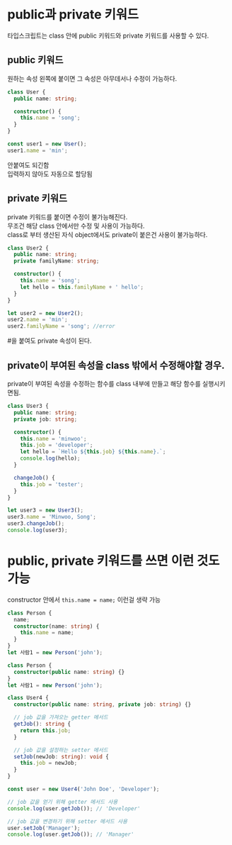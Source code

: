 # public과 private 키워드

타입스크립트는 class 안에 public 키워드와 private 키워드를 사용할 수 있다.

## public 키워드

원하는 속성 왼쪽에 붙이면 그 속성은 아무데서나 수정이 가능하다.

```typescript
class User {
  public name: string;

  constructor() {
    this.name = 'song';
  }
}

const user1 = new User();
user1.name = 'min';
```

안붙여도 되긴함  
입력하지 않아도 자동으로 할당됨

## private 키워드

private 키워드를 붙이면 수정이 불가능해진다.  
무조건 해당 class 안에서만 수정 및 사용이 가능하다.  
class로 부터 생산된 자식 object에서도 private이 붙은건 사용이 불가능하다.

```typescript
class User2 {
  public name: string;
  private familyName: string;

  constructor() {
    this.name = 'song';
    let hello = this.familyName + ' hello';
  }
}

let user2 = new User2();
user2.name = 'min';
user2.familyName = 'song'; //error
```

#을 붙여도 private 속성이 된다.

## private이 부여된 속성을 class 밖에서 수정해야할 경우.

private이 부여된 속성을 수정하는 함수를 class 내부에 만들고 해당 함수를 실행시키면됨.

```typescript
class User3 {
  public name: string;
  private job: string;

  constructor() {
    this.name = 'minwoo';
    this.job = 'developer';
    let hello = `Hello ${this.job} ${this.name}.`;
    console.log(hello);
  }

  changeJob() {
    this.job = 'tester';
  }
}

let user3 = new User3();
user3.name = 'Minwoo, Song';
user3.changeJob();
console.log(user3);
```

# public, private 키워드를 쓰면 이런 것도 가능

constructor 안에서 `this.name = name;` 이런걸 생략 가능

```typescript
class Person {
  name;
  constructor(name: string) {
    this.name = name;
  }
}
let 사람1 = new Person('john');

class Person {
  constructor(public name: string) {}
}
let 사람1 = new Person('john');
```

```typescript
class User4 {
  constructor(public name: string, private job: string) {}

  // job 값을 가져오는 getter 메서드
  getJob(): string {
    return this.job;
  }

  // job 값을 설정하는 setter 메서드
  setJob(newJob: string): void {
    this.job = newJob;
  }
}

const user = new User4('John Doe', 'Developer');

// job 값을 얻기 위해 getter 메서드 사용
console.log(user.getJob()); // 'Developer'

// job 값을 변경하기 위해 setter 메서드 사용
user.setJob('Manager');
console.log(user.getJob()); // 'Manager'
```
